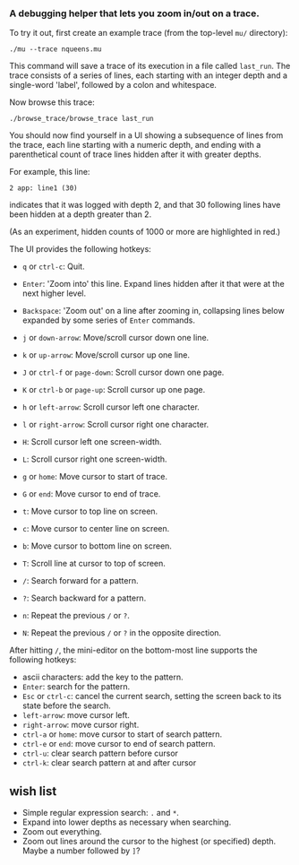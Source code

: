 ### A debugging helper that lets you zoom in/out on a trace.

To try it out, first create an example trace (from the top-level `mu/`
directory):

  ```shell
  ./mu --trace nqueens.mu
  ```

This command will save a trace of its execution in a file called `last_run`.
The trace consists of a series of lines, each starting with an integer depth
and a single-word 'label', followed by a colon and whitespace.

Now browse this trace:

  ```shell
  ./browse_trace/browse_trace last_run
  ```

You should now find yourself in a UI showing a subsequence of lines from the
trace, each line starting with a numeric depth, and ending with a parenthetical
count of trace lines hidden after it with greater depths.

For example, this line:

  ```
  2 app: line1 (30)
  ```

indicates that it was logged with depth 2, and that 30 following lines have
been hidden at a depth greater than 2.

(As an experiment, hidden counts of 1000 or more are highlighted in red.)

The UI provides the following hotkeys:

* `q` or `ctrl-c`: Quit.

* `Enter`: 'Zoom into' this line. Expand lines hidden after it that were at
  the next higher level.

* `Backspace`: 'Zoom out' on a line after zooming in, collapsing lines below
  expanded by some series of `Enter` commands.

* `j` or `down-arrow`: Move/scroll cursor down one line.
* `k` or `up-arrow`: Move/scroll cursor up one line.
* `J` or `ctrl-f` or `page-down`: Scroll cursor down one page.
* `K` or `ctrl-b` or `page-up`: Scroll cursor up one page.
* `h` or `left-arrow`: Scroll cursor left one character.
* `l` or `right-arrow`: Scroll cursor right one character.
* `H`: Scroll cursor left one screen-width.
* `L`: Scroll cursor right one screen-width.

* `g` or `home`: Move cursor to start of trace.
* `G` or `end`: Move cursor to end of trace.

* `t`: Move cursor to top line on screen.
* `c`: Move cursor to center line on screen.
* `b`: Move cursor to bottom line on screen.
* `T`: Scroll line at cursor to top of screen.

* `/`: Search forward for a pattern.
* `?`: Search backward for a pattern.
* `n`: Repeat the previous `/` or `?`.
* `N`: Repeat the previous `/` or `?` in the opposite direction.

After hitting `/`, the mini-editor on the bottom-most line supports the
following hotkeys:
* ascii characters: add the key to the pattern.
* `Enter`: search for the pattern.
* `Esc` or `ctrl-c`: cancel the current search, setting the screen back
  to its state before the search.
* `left-arrow`: move cursor left.
* `right-arrow`: move cursor right.
* `ctrl-a` or `home`: move cursor to start of search pattern.
* `ctrl-e` or `end`: move cursor to end of search pattern.
* `ctrl-u`: clear search pattern before cursor
* `ctrl-k`: clear search pattern at and after cursor

## wish list

* Simple regular expression search: `.` and `*`.
* Expand into lower depths as necessary when searching.
* Zoom out everything.
* Zoom out lines around the cursor to the highest (or specified) depth.
  Maybe a number followed by `]`?
